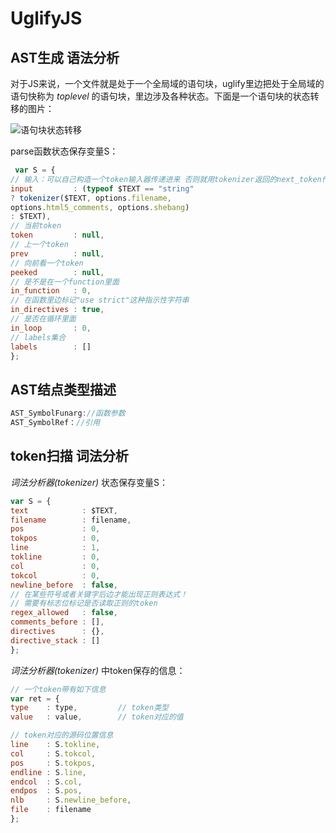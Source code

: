 UglifyJS
============

AST生成 语法分析
------------

对于JS来说，一个文件就是处于一个全局域的语句块，uglify里边把处于全局域的语句快称为 _toplevel_ 的语句块，里边涉及各种状态。下面是一个语句块的状态转移的图片：

![语句块状态转移](/home/baberam/图片/a.jpg  "语句块状态转移")

parse函数状态保存变量S：

```javascript
 var S = {
// 输入：可以自己构造一个token输入器传递进来 否则就用tokenizer返回的next_token作为输入器
input         : (typeof $TEXT == "string"
? tokenizer($TEXT, options.filename,
options.html5_comments, options.shebang)
: $TEXT),
// 当前token
token         : null,
// 上一个token
prev          : null,
// 向前看一个token
peeked        : null,
// 是不是在一个function里面
in_function   : 0,
// 在函数里边标记"use strict"这种指示性字符串
in_directives : true,
// 是否在循环里面
in_loop       : 0,
// labels集合
labels        : []
};
```

AST结点类型描述
------------

```javascript
AST_SymbolFunarg://函数参数
AST_SymbolRef：//引用

```

token扫描 词法分析
------------

_词法分析器(tokenizer)_ 状态保存变量S：

``` javascript
var S = {
text            : $TEXT,
filename        : filename,
pos             : 0,
tokpos          : 0,
line            : 1,
tokline         : 0,
col             : 0,
tokcol          : 0,
newline_before  : false,
// 在某些符号或者关键字后边才能出现正则表达式！
// 需要有标志位标记是否读取正则的token
regex_allowed   : false,
comments_before : [],
directives      : {},
directive_stack : []
};
```

_词法分析器(tokenizer)_ 中token保存的信息：

``` javascript
// 一个token带有如下信息
var ret = {
type    : type,         // token类型
value   : value,        // token对应的值

// token对应的源码位置信息
line    : S.tokline,
col     : S.tokcol,
pos     : S.tokpos,
endline : S.line,
endcol  : S.col,
endpos  : S.pos,
nlb     : S.newline_before,
file    : filename
};
```
